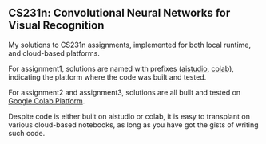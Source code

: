 ## CS231n: Convolutional Neural Networks for Visual Recognition



My solutions to CS231n assignments, implemented for both local runtime, and cloud-based platforms.



For assignment1, solutions are named with prefixes (<a href="https://aistudio.baidu.com" target="_blank">aistudio</a>, <a href="https://colab.research.google.com" target="_blank">colab</a>), indicating the platform where the code was built and tested.

For assignment2 and assignment3, solutions are all built and tested on <a href="https://colab.research.google.com" target="_blank">Google Colab Platform</a>. 



Despite code is either built on aistudio or colab, it is easy to transplant on various cloud-based notebooks, as long as you have got the gists of writing such code.

